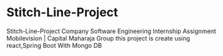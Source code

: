 # Stitch-Line-Project
Stitch-Line-Project Company Software Engineering Internship Assignment Mobilevision | Capital Maharaja Group this project is create using react,Spring Boot With Mongo DB

